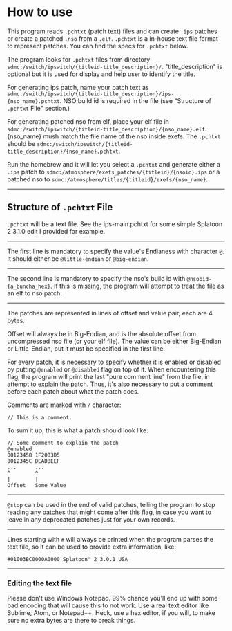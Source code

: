 # How to use

This program reads `.pchtxt` (patch text) files and can create `.ips` patches or create a patched `.nso` from a `.elf`. `.pchtxt` is a in-house text file format to represent patches. You can find the specs for `.pchtxt` below.

The program looks for `.pchtxt` files from directory `sdmc:/switch/ipswitch/{titleid-title_description}/`. "title_description" is optional but it is used for display and help user to identify the title.

For generating ips patch, name your patch text as `sdmc:/switch/ipswitch/{titleid-title_description}/ips-{nso_name}.pchtxt`. NSO build id is required in the file (see "Structure of `.pchtxt` File" section.)

For generating patched nso from elf, place your elf file in `sdmc:/switch/ipswitch/{titleid-title_description}/{nso_name}.elf`. {nso_name} mush match the file name of the nso inside exefs. The `.pchtxt` should be `sdmc:/switch/ipswitch/{titleid-title_description}/{nso_name}.pchtxt`. 

Run the homebrew and it will let you select a `.pchtxt` and generate either a `.ips` patch to `sdmc:/atmosphere/exefs_patches/{titleid}/{nsoid}.ips` or a patched nso to `sdmc:/atmosphere/titles/{titleid}/exefs/{nso_name}`.

---
## Structure of `.pchtxt` File
`.pchtxt` will be a text file. See the ips-main.pchtxt for some simple Splatoon 2 3.1.0 edit I provided for example.

---
The first line is mandatory to specify the value's Endianess with character `@`. It should either be `@little-endian` or `@big-endian`.

---
The second line is mandatory to specify the nso's build id with `@nsobid-{a_buncha_hex}`. If this is missing, the program will attempt to treat the file as an elf to nso patch.

---
The patches are represented in lines of offset and value pair, each are 4 bytes. 

Offset will always be in Big-Endian, and is the absolute offset from uncompressed nso file (or your elf file). The value can be either Big-Endian or Little-Endian, but it must be specified in the first line.

For every patch, it is necessary to specify whether it is enabled or disabled by putting `@enabled` or `@disabled` flag on top of it. When encountering this flag, the program will print the last "pure comment line" from the file, in attempt to explain the patch. Thus, it's also necessary to put a comment before each patch about what the patch does.

Comments are marked with `/` character:

```// This is a comment.```

To sum it up, this is what a patch should look like:

```
// Some comment to explain the patch
@enabled
00123458 1F2003D5
0012345C DEADBEEF
...      ...
^        ^
|        |
Offset   Some Value
```

---
`@stop` can be used in the end of valid patches, telling the program to stop reading any patches that might come after this flag, in case you want to leave in any deprecated patches just for your own records.

---
Lines starting with `#` will always be printed when the program parses the text file, so it can be used to provide extra information, like:

```#01003BC0000A0000 Splatoon™ 2 3.0.1 USA```

---
### Editing the text file
Please don't use Windows Notepad. 99% chance you'll end up with some bad encoding that will cause this to not work. Use a real text editor like Sublime, Atom, or Notepad++. Heck, use a hex editor, if you will, to make sure no extra bytes are there to break things.
